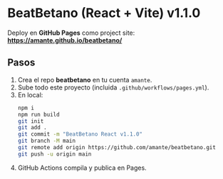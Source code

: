 # BeatBetano (React + Vite) v1.1.0

Deploy en **GitHub Pages** como project site: **https://amante.github.io/beatbetano/**

## Pasos
1. Crea el repo **beatbetano** en tu cuenta `amante`.
2. Sube todo este proyecto (incluida `.github/workflows/pages.yml`).
3. En local:
   ```bash
   npm i
   npm run build
   git init
   git add .
   git commit -m "BeatBetano React v1.1.0"
   git branch -M main
   git remote add origin https://github.com/amante/beatbetano.git
   git push -u origin main
   ```
4. GitHub Actions compila y publica en Pages.
